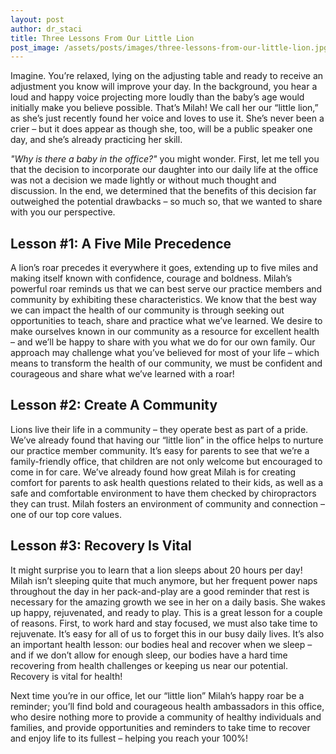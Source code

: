 ```yaml
---
layout: post
author: dr_staci
title: Three Lessons From Our Little Lion
post_image: /assets/posts/images/three-lessons-from-our-little-lion.jpg
---
```

Imagine. You’re relaxed, lying on the adjusting table and ready to receive an adjustment you know will improve your day. In the background, you hear a loud and happy voice projecting more loudly than the baby’s age would initially make you believe possible. That’s Milah! We call her our “little lion,” as she’s just recently found her voice and loves to use it. She’s never been a crier – but it does appear as though she, too, will be a public speaker one day, and she’s already practicing her skill. 

_"Why is there a baby in the office?"_ you might wonder. First, let me tell you that the decision to incorporate our daughter into our daily life at the office was not a decision we made lightly or without much thought and discussion. In the end, we determined that the benefits of this decision far outweighed the potential drawbacks – so much so, that we wanted to share with you our perspective. 

## Lesson #1: A Five Mile Precedence
A lion’s roar precedes it everywhere it goes, extending up to five miles and making itself known with confidence, courage and boldness. Milah’s powerful roar reminds us that we can best serve our practice members and community by exhibiting these characteristics. We know that the best way we can impact the health of our community is through seeking out opportunities to teach, share and practice what we’ve learned. We desire to make ourselves known in our community as a resource for excellent health – and we’ll be happy to share with you what we do for our own family. Our approach may challenge what you’ve believed for most of your life – which means to transform the health of our community, we must be confident and courageous and share what we’ve learned with a roar!

## Lesson #2: Create A Community

Lions live their life in a community – they operate best as part of a pride. We’ve already found that having our “little lion” in the office helps to nurture our practice member community. It’s easy for parents to see that we’re a family-friendly office, that children are not only welcome but encouraged to come in for care. We’ve already found how great Milah is for creating comfort for parents to ask health questions related to their kids, as well as a safe and comfortable environment to have them checked by chiropractors they can trust. Milah fosters an environment of community and connection – one of our top core values.

## Lesson #3: Recovery Is Vital

It might surprise you to learn that a lion sleeps about 20 hours per day! Milah isn’t sleeping quite that much anymore, but her frequent power naps throughout the day in her pack-and-play are a good reminder that rest is necessary for the amazing growth we see in her on a daily basis. She wakes up happy, rejuvenated, and ready to play. This is a great lesson for a couple of reasons. First, to work hard and stay focused, we must also take time to rejuvenate. It’s easy for all of us to forget this in our busy daily lives. It’s also an important health lesson: our bodies heal and recover when we sleep – and if we don’t allow for enough sleep, our bodies have a hard time recovering from health challenges or keeping us near our potential. Recovery is vital for health!

Next time you’re in our office, let our “little lion” Milah’s happy roar be a reminder; you’ll find bold and courageous health ambassadors in this office, who desire nothing more to provide a community of healthy individuals and families, and provide opportunities and reminders to take time to recover and enjoy life to its fullest – helping you reach your 100%!
